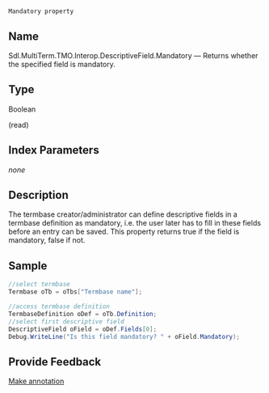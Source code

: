 

# 
    Mandatory property



## Name

Sdl.MultiTerm.TMO.Interop.DescriptiveField.Mandatory —          Returns whether the specified field is mandatory.



## Type

Boolean

(read)



## Index Parameters
*none*


## Description



The termbase creator/administrator can define descriptive fields in a termbase definition as mandatory, i.e. the user later has to fill in these fields before an entry can be saved. This property returns true if the field is mandatory, false if not.



## Sample


```cs
//select termbase
Termbase oTb = oTbs["Termbase name"];

//access termbase definition
TermbaseDefinition oDef = oTb.Definition;
//select first descriptive field
DescriptiveField oField = oDef.Fields[0];
Debug.WriteLine("Is this field mandatory? " + oField.Mandatory);
```



## Provide Feedback

[Make annotation](mailto:sdk-feedback@sdl.com&amp;subject=Reference%20for%20Sdl.MultiTerm.TMO.Interop.DescriptiveField.Mandatory)

